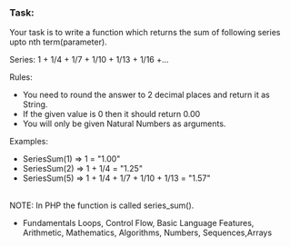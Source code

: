 ### Task:

<p> Your task is to write a function which returns the sum of following series upto nth term(parameter).

<p> Series: 1 + 1/4 + 1/7 + 1/10 + 1/13 + 1/16 +...

Rules:
<br>
- You need to round the answer to 2 decimal places and return it as String.
- If the given value is 0 then it should return 0.00
- You will only be given Natural Numbers as arguments.

<p> Examples:

- SeriesSum(1) => 1 = "1.00"
- SeriesSum(2) => 1 + 1/4 = "1.25"
- SeriesSum(5) => 1 + 1/4 + 1/7 + 1/10 + 1/13 = "1.57"

<br>
NOTE: In PHP the function is called series_sum().

- Fundamentals
Loops, Control Flow, Basic Language Features, Arithmetic, Mathematics, Algorithms, Numbers, Sequences,Arrays

